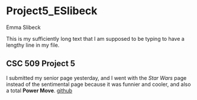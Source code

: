 # Project5_ESlibeck
Emma Slibeck

This is my sufficiently long text that I am supposed to be typing to have a lengthy line in my file.
## CSC 509 Project 5
I submitted my senior page yesterday, and I went with the *Star Wars* page instead of the sentimental page because it was funnier and cooler, and also a total **Power Move**.
[github](https://www.github.com)
